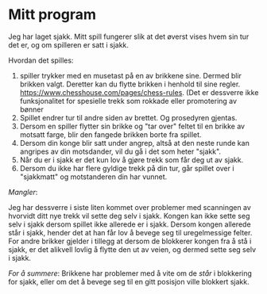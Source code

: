 # Mitt program

Jeg har laget sjakk. Mitt spill fungerer slik at det øverst vises hvem sin tur det er, og om spilleren er satt i sjakk.

Hvordan det spilles:

1. spiller trykker med en musetast på en av brikkene sine. Dermed blir brikken valgt. Deretter kan du flytte brikken i henhold til sine regler.
   https://www.chesshouse.com/pages/chess-rules. 
(Det er dessverre ikke funksjonalitet for spesielle trekk som rokkade eller promotering av bønner 
2. Spillet endrer tur til andre siden av brettet. Og prosedyren gjentas.
3. Dersom en spiller flytter sin brikke og "tar over" feltet til en brikke av motsatt farge, blir den fangede brikken borte fra spillet.
4. Dersom din konge blir satt under angrep, altså at den neste runde kan angripes av din motsdander, vil du gå i det som heter "sjakk".
5. Når du er i sjakk er det kun lov å gjøre trekk som får deg ut av sjakk.
6. Dersom du ikke har flere gyldige trekk på din tur, går spillet over i "sjakkmatt" og motstanderen din har vunnet.


*Mangler*:

Jeg har dessverre i siste liten kommet over problemer med scanningen av hvorvidt ditt nye trekk vil sette deg selv i sjakk.
Kongen kan ikke sette seg selv i sjakk dersom spillet ikke allerede er i sjakk. Dersom kongen allerede står i sjakk, hender det at han får lov å bevege seg til uregelmessige felter.
For andre brikker gjelder i tillegg at dersom de blokkerer kongen fra å stå i sjakk, er det alikvell lovlig å flytte den ut av veien, og dermed sette seg selv i sjakk.

*For å summere*: Brikkene har problemer med å vite om de *står* i blokkering for sjakk, eller om det å bevege seg til en gitt posisjon ville blokkert sjakk.
